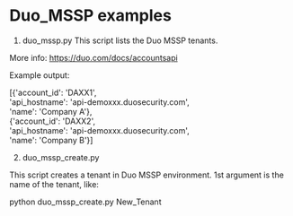 # Duo_MSSP examples

1. duo_mssp.py
This script lists the Duo MSSP tenants.

More info:
https://duo.com/docs/accountsapi

Example output:

[{'account_id': 'DAXX1',  
  'api_hostname': 'api-demoxxx.duosecurity.com',  
  'name': 'Company A'},  
{'account_id': 'DAXX2',  
  'api_hostname': 'api-demoxxx.duosecurity.com',  
  'name': 'Company B'}]  

2. duo_mssp_create.py

This script creates a tenant in Duo MSSP environment.
1st argument is the name of the tenant, like:

python duo_mssp_create.py New_Tenant
